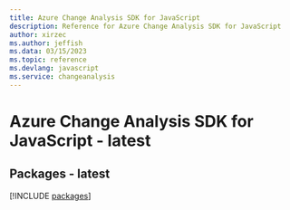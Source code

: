```yaml
---
title: Azure Change Analysis SDK for JavaScript
description: Reference for Azure Change Analysis SDK for JavaScript
author: xirzec
ms.author: jeffish
ms.data: 03/15/2023
ms.topic: reference
ms.devlang: javascript
ms.service: changeanalysis
---
```

# Azure Change Analysis SDK for JavaScript - latest
## Packages - latest
[!INCLUDE [packages](change-analysis-index.md)]